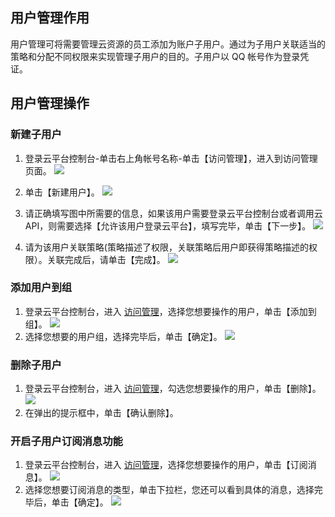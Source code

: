 ## 用户管理作用
用户管理可将需要管理云资源的员工添加为账户子用户。通过为子用户关联适当的策略和分配不同权限来实现管理子用户的目的。子用户以 QQ 帐号作为登录凭证。
## 用户管理操作
### 新建子用户

1. 登录云平台控制台-单击右上角帐号名称-单击【访问管理】，进入到访问管理页面。
![](http://imgcache.tce.fsphere.cn/image/mc.qcloudimg.com/static/img/70f40a3945e8491f98bad1e86bb13add/ff+%281%29.png)

2. 单击【新建用户】。
![](http://imgcache.tce.fsphere.cn/image/mc.qcloudimg.com/static/img/c29e3a0fb998605626b2caed6e4cc763/image.png)

3. 请正确填写图中所需要的信息，如果该用户需要登录云平台控制台或者调用云 API，则需要选择【允许该用户登录云平台】，填写完毕，单击【下一步】。
![](http://imgcache.tce.fsphere.cn/image/mc.qcloudimg.com/static/img/50bf5280ff14ef03fee5eaa3a60cfab9/image.png)

4. 请为该用户关联策略(策略描述了权限，关联策略后用户即获得策略描述的权限）。关联完成后，请单击【完成】。
![](http://imgcache.tce.fsphere.cn/image/mc.qcloudimg.com/static/img/bb389fdcf967e569128b3c81eb1576fe/image.png)

### 添加用户到组

1. 登录云平台控制台，进入 [访问管理](http://console.tce.fsphere.cn/cam)，选择您想要操作的用户，单击【添加到组】。
![](http://imgcache.tce.fsphere.cn/image/mc.qcloudimg.com/static/img/ffdf76e09c92921e2e0d2260bb7fb8bb/image.png)
2. 选择您想要的用户组，选择完毕后，单击【确定】。
![](http://imgcache.tce.fsphere.cn/image/mc.qcloudimg.com/static/img/44f2434d246cadf5a9f142a6897d73bf/image.png)

### 删除子用户

1. 登录云平台控制台，进入 [访问管理](http://console.tce.fsphere.cn/cam)，勾选您想要操作的用户，单击【删除】。
![](http://imgcache.tce.fsphere.cn/image/mc.qcloudimg.com/static/img/511f2fe37ea64b578b09eea236e72658/image.png)
2. 在弹出的提示框中，单击【确认删除】。


### 开启子用户订阅消息功能

1. 登录云平台控制台，进入 [访问管理](http://console.tce.fsphere.cn/cam)，选择您想要操作的用户，单击【订阅消息】。
![](http://imgcache.tce.fsphere.cn/image/mc.qcloudimg.com/static/img/45e15b318fe44dece46aadc1226ca60d/image.png)
2. 选择您想要订阅消息的类型，单击下拉栏，您还可以看到具体的消息，选择完毕后，单击【确定】。
![](http://imgcache.tce.fsphere.cn/image/mc.qcloudimg.com/static/img/8f8a4c72f0e62a6fd641a74befa448f9/image.png)